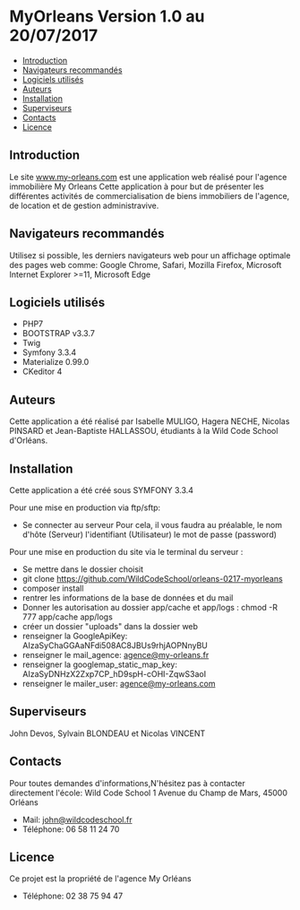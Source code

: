 # MyOrleans Version 1.0 au 20/07/2017



 * [Introduction](#introduction) 
 * [Navigateurs recommandés](#navigateurs) 
 * [Logiciels utilisés](#logiciels)
 * [Auteurs](#auteurs)
 * [Installation](#installation)
 * [Superviseurs](#superviseurs)
 * [Contacts](#contact)
 * [Licence](#licence)


## Introduction<a id ="introduction"></a>
	
Le site <a href ="https://www.my-orleans.com">www.my-orleans.com</a> est une application web réalisé pour l'agence immobilière My Orleans
Cette application à pour but de présenter les différentes activités de commercialisation de biens immobiliers de l'agence, de location et de gestion administravive.

## Navigateurs recommandés <a id ="navigateurs"></a>

Utilisez si possible, les derniers navigateurs web pour un affichage optimale des pages web comme: Google Chrome, Safari, Mozilla Firefox, Microsoft Internet Explorer >=11, Microsoft Edge

## Logiciels utilisés <a id ="logiciels"></a>
* PHP7
* BOOTSTRAP v3.3.7
* Twig
* Symfony 3.3.4
* Materialize 0.99.0 
* CKeditor 4


## Auteurs <a id ="auteurs"></a>
Cette application a été réalisé par Isabelle MULIGO, Hagera NECHE, Nicolas PINSARD et Jean-Baptiste HALLASSOU, étudiants à la Wild Code School d'Orléans.

## Installation <a id ="installation"></a>
Cette application a été créé sous SYMFONY 3.3.4 

Pour une mise en production via ftp/sftp:
* Se connecter au serveur
Pour cela, il vous faudra au préalable, le nom d'hôte (Serveur)
l'identifiant (Utilisateur)
le mot de passe (password)

Pour une mise en production du site via le terminal du serveur :
* Se mettre dans le dossier choisit
* git clone https://github.com/WildCodeSchool/orleans-0217-myorleans
* composer install
* rentrer les informations de la base de données et du mail
* Donner les autorisation au dossier app/cache et app/logs : chmod -R 777 app/cache app/logs
* créer un dossier "uploads" dans la dossier web
* renseigner la GoogleApiKey:  AIzaSyChaGGAaNFdi508AC8JBUs9rhjAOPNnyBU
* renseigner le mail_agence: agence@my-orleans.fr
* renseigner la googlemap_static_map_key: AIzaSyDNHzX2Zxp7CP_hD9spH-cOHI-ZqwS3aoI
* renseigner le mailer_user: agence@my-orleans.com

## Superviseurs <a id ="superviseurs"></a>
John Devos, Sylvain BLONDEAU et Nicolas VINCENT

## Contacts <a id ="contact"></a>
Pour toutes demandes d'informations,N'hésitez pas à contacter directement l'école:
Wild Code School 
1 Avenue du Champ de Mars,
45000 Orléans
* Mail: john@wildcodeschool.fr
* Téléphone: 06 58 11 24 70

## Licence <a id ="licence"></a>
 Ce projet est la propriété de l'agence My Orléans
 * Téléphone: 02 38 75 94 47

